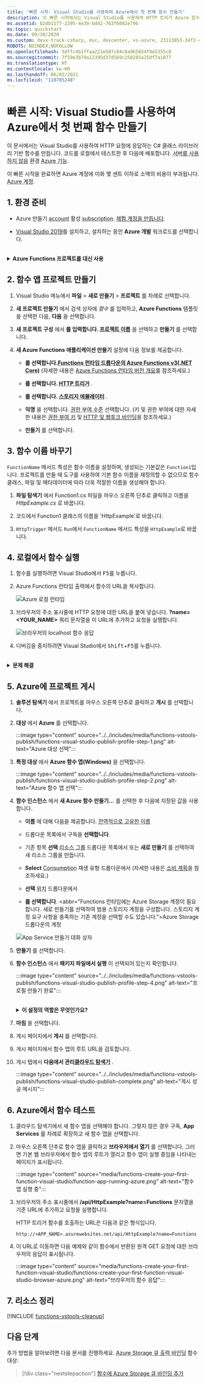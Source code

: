 ```yaml
---
title: '빠른 시작: Visual Studio를 사용하여 Azure에서 첫 번째 함수 만들기'
description: 이 빠른 시작에서는 Visual Studio를 사용하여 HTTP 트리거 Azure 함수를 만들고 게시하는 방법에 대해 알아봅니다.
ms.assetid: 82db1177-2295-4e39-bd42-763f6082e796
ms.topic: quickstart
ms.date: 09/30/2020
ms.custom: devx-track-csharp, mvc, devcenter, vs-azure, 23113853-34f2-4f
ROBOTS: NOINDEX,NOFOLLOW
ms.openlocfilehash: 5dffc4b1ffaa221e507c84c8a9b5654f9e5355c8
ms.sourcegitcommit: 7f59e3b79a12395d37d569c250285a15df7a1077
ms.translationtype: HT
ms.contentlocale: ko-KR
ms.lasthandoff: 06/02/2021
ms.locfileid: "110785248"
---
```

# <a name="quickstart-create-your-first-function-in-azure-using-visual-studio"></a>빠른 시작: Visual Studio를 사용하여 Azure에서 첫 번째 함수 만들기

이 문서에서는 Visual Studio를 사용하여 HTTP 요청에 응답하는 C# 클래스 라이브러리 기반 함수를 만듭니다. 코드를 로컬에서 테스트한 후 다음에 배포합니다. <abbr title="서버의 모든 세부 정보가 애플리케이션 개발자에게 투명하게 공개되어 코드 배포 및 관리 프로세스가 간소화되는 런타임 컴퓨팅 환경.">서버를 사용하지 않음</abbr> 환경 <abbr title="애플리케이션을 위한 저렴한 서버리스 컴퓨팅 환경을 제공하는 Azure의 서비스.">Azure 기능</abbr>.

이 빠른 시작을 완료하면 Azure 계정에 미화 몇 센트 이하로 소액의 비용이 부과됩니다. <abbr title="Azure 사용량에 대한 청구 정보를 유지 관리하는 프로필.">Azure 계정</abbr>.

## <a name="1-prepare-your-environment"></a>1. 환경 준비

+ Azure 만들기 <abbr title="Azure 사용량에 대한 청구 정보를 유지 관리하는 프로필.">account</abbr> 활성 <abbr title="Azure에서 리소스를 관리하는 기본 조직 구조이며 일반적으로 조직 내의 개인 또는 부서와 연결됩니다.">subscription</abbr>. [체험 계정을 만듭니다](https://azure.microsoft.com/free/?ref=microsoft.com&utm_source=microsoft.com&utm_medium=docs&utm_campaign=visualstudio).

+ [Visual Studio 2019](https://azure.microsoft.com/downloads/)를 설치하고, 설치하는 동안 **Azure 개발** 워크로드를 선택합니다. 

<br/>
<details>
<summary><strong>Azure Functions 프로젝트를 대신 사용</strong></summary>
다음 항목을 만들려는 경우 <abbr title="함께 배포하고 관리할 수 있는 하나 이상의 개별 함수에 대한 논리적 컨테이너.">Azure Functions 프로젝트</abbr> Visual Studio 2017을 대신 사용하여 [최신 Azure Functions 도구](functions-develop-vs.md#check-your-tools-version)를 먼저 설치해야 합니다.
</details>

## <a name="2-create-a-function-app-project"></a>2. 함수 앱 프로젝트 만들기

1. Visual Studio 메뉴에서 **파일** > **새로 만들기** > **프로젝트** 를 차례로 선택합니다.

1. **새 프로젝트 만들기** 에서 검색 상자에 *함수* 를 입력하고, **Azure Functions** 템플릿을 선택한 다음, **다음** 을 선택합니다.

1. **새 프로젝트 구성** 에서 **를 입력합니다. <abbr title="함수 앱 이름은 C# 네임스페이스로 유효해야 하므로 밑줄, 하이픈 또는 다른 영숫자가 아닌 문자를 사용하지 마세요. 프로젝트의 ">프로젝트 이름</abbr>** 을 선택하고 **만들기** 를 선택합니다. 

1. **새 Azure Functions 애플리케이션 만들기** 설정에 다음 정보를 제공합니다.

    + **를 선택합니다.<abbr title=" 이 값은 .NET Core 3.x를 지원하는 Azure Functions의 버전 3.x 런타임을 사용하는 함수 프로젝트를 만듭니다. Azure Functions 1.x는 .NET Framework를 지원합니다.">Functions 런타임 드롭다운의 Azure Functions v3(.NET Core)</abbr>** (자세한 내용은 [Azure Functions 런타임 버전 개요](functions-versions.md)를 참조하세요.)
    
    + **를 선택합니다. <abbr title="이 값은 HTTP 요청에 의해 트리거되는 함수를 만듭니다. 함수 템플릿으로서의 ">HTTP 트리거</abbr>** .
    
    + **를 선택합니다. <abbr title="Azure 함수에는 스토리지 계정이 필요하기 때문에 Azure에 프로젝트를 게시할 때 할당되거나 생성됩니다. HTTP 트리거는 Azure Storage 계정 연결 문자열을 사용하지 않습니다. 다른 모든 트리거 형식에는 유효한 Azure Storage 계정 연결 문자열이 필요합니다. 스토리지 계정 드롭다운의 ">스토리지 에뮬레이터</abbr>** .
        
    + **익명** 을 선택합니다. <abbr title="만들어진 함수를 모든 클라이언트에서 키를 제공하지 않고 트리거할 수 있습니다. 이 권한 부여 설정을 통해 새 함수를 쉽게 테스트할 수 있습니다.">권한 부여 수준</abbr> 선택합니다. (키 및 권한 부여에 대한 자세한 내용은 [권한 부여 키](functions-bindings-http-webhook-trigger.md#authorization-keys) 및 [HTTP 및 웹후크 바인딩](functions-bindings-http-webhook.md)을 참조하세요.)

    + **만들기** 를 선택합니다.
        
## <a name="3-rename-the-function"></a>3. 함수 이름 바꾸기

`FunctionName` 메서드 특성은 함수 이름을 설정하며, 생성되는 기본값은 `Function1`입니다. 프로젝트를 만들 때 도구를 사용하여 기본 함수 이름을 재정의할 수 없으므로 함수 클래스, 파일 및 메타데이터에 따라 더욱 적절한 이름을 생성해야 합니다.

1. **파일 탐색기** 에서 Function1.cs 파일을 마우스 오른쪽 단추로 클릭하고 이름을 *HttpExample.cs* 로 바꿉니다.

1. 코드에서 Function1 클래스의 이름을 'HttpExample'로 바꿉니다.

1. `HttpTrigger` 메서드 `Run`에서 `FunctionName` 메서드 특성을 `HttpExample`로 바꿉니다.


## <a name="4-run-the-function-locally"></a>4. 로컬에서 함수 실행

1. 함수를 실행하려면 Visual Studio에서 <kbd>F5</kbd>를 누릅니다.

1. Azure Functions 런타임 출력에서 함수의 URL을 복사합니다.

    ![Azure 로컬 런타임](../../includes/media/functions-run-function-test-local-vs/functions-debug-local-vs.png)

1. 브라우저의 주소 표시줄에 HTTP 요청에 대한 URL을 붙여 넣습니다. **?name=<YOUR_NAME>** 쿼리 문자열을 이 URL에 추가하고 요청을 실행합니다. 

    ![브라우저의 localhost 함수 응답](../../includes/media/functions-run-function-test-local-vs/functions-run-browser-local-vs.png)

1. 디버깅을 중지하려면 Visual Studio에서 <kbd>Shift</kbd>+<kbd>F5</kbd>를 누릅니다.

<br/>
<details>
<summary><strong>문제 해결</strong></summary>
 도구에서 HTTP 요청을 처리할 수 있도록 방화벽 예외를 사용하도록 설정해야 할 수도 있습니다. 함수를 로컬로 실행하는 경우 권한 부여 수준이 적용되지 않습니다.
</details>

## <a name="5-publish-the-project-to-azure"></a>5. Azure에 프로젝트 게시

1. **솔루션 탐색기** 에서 프로젝트를 마우스 오른쪽 단추로 클릭하고 **게시** 를 선택합니다.

1. **대상** 에서 **Azure** 를 선택합니다.

    :::image type="content" source="../../includes/media/functions-vstools-publish/functions-visual-studio-publish-profile-step-1.png" alt-text="Azure 대상 선택":::

1. **특정 대상** 에서 **Azure 함수 앱(Windows)** 을 선택합니다.

    :::image type="content" source="../../includes/media/functions-vstools-publish/functions-visual-studio-publish-profile-step-2.png" alt-text="Azure 함수 앱 선택":::

1. **함수 인스턴스** 에서 **새 Azure 함수 만들기...** 를 선택한 후 다음에 지정된 값을 사용합니다.

    + **이름** 에 대해 다음을 제공합니다. <abbr title="새 함수 앱을 고유하게 식별하는 이름을 사용합니다. 이 이름을 수락하거나 새 이름을 입력합니다. 유효한 문자는 `a-z`, `0-9` 및 `-`입니다.">전역적으로 고유한 이름</abbr>
    
    + 드롭다운 목록에서 구독을 **선택합니다**.
    
    + 기존 항목 **선택** <abbr title="한 단위로 관리할 수 있는 관련 Azure 리소스에 대한 논리적 컨테이너.">리소스 그룹</abbr> 드롭다운 목록에서 또는 **새로 만들기** 를 선택하여 새 리소스 그룹을 만듭니다.
    
    + **Select** <abbr title="프로젝트를 사용량 요금제에서 실행되는 함수 앱에 게시하는 경우 함수 앱의 실행에 대한 비용만 지불합니다. 다른 호스팅 계획에는 비용이 더 많이 듭니다.">Consumption</abbr> 재생 유형 드롭다운에서 (자세한 내용은 [소비 계획](consumption-plan.md)을 참조하세요.)
    
    + **선택**  <abbr title="리소스가 할당된 특정 Azure 데이터 센터에 대한 지리적 참조. 사용 가능한 지역 목록은 [지역](https://azure.microsoft.com/regions/)을 참조하세요.">위치</abbr> 드롭다운에서
    
    + **를 선택합니다**. <abbr="Functions 런타임에는 Azure Storage 계정이 필요합니다. 새로 만들기를 선택하여 범용 스토리지 계정을 구성합니다. 스토리지 계정 요구 사항을 충족하는 기존 계정을 선택할 수도 있습니다.">Azure Storage</abbr> 드롭다운의 계정

    ![App Service 만들기 대화 상자](../../includes/media/functions-vstools-publish/functions-visual-studio-publish.png)

1. **만들기** 를 선택합니다. 

1. **함수 인스턴스** 에서 **패키지 파일에서 실행** 이 선택되어 있는지 확인합니다. 

    :::image type="content" source="../../includes/media/functions-vstools-publish/functions-visual-studio-publish-profile-step-4.png" alt-text="프로필 만들기 완료":::

    <br/>
    <details>
    <summary><strong>이 설정의 역할은 무엇인가요?</strong></summary>
    **패키지 파일에서 실행** 을 사용할 경우 [Run-From-Package](run-functions-from-deployment-package.md) 모드가 설정된 상태에서 [Zip 배포](functions-deployment-technologies.md#zip-deploy)를 사용하여 함수 앱이 배포됩니다. 이는 성능이 향상되므로 함수 프로젝트에 권장되는 배포 방법입니다.    
    </details>   

1. **마침** 을 선택합니다.

1. 게시 페이지에서 **게시** 를 선택합니다.

1. 게시 페이지에서 함수 앱의 루트 URL을 검토합니다.

1. 게시 탭에서 **다음에서 관리<abbr title="를 선택합니다. 클라우드 탐색기를 통해 Visual Studio를 사용하여 사이트의 콘텐츠를 확인하고, 함수 앱을 시작 및 중지하고, Azure 및 Azure Portal에서 함수 앱 리소스를 직접 찾아볼 수 있습니다.">클라우드 탐색기</abbr>** .
    
    :::image type="content" source="../../includes/media/functions-vstools-publish/functions-visual-studio-publish-complete.png" alt-text="게시 성공 메시지":::
    

## <a name="6-test-your-function-in-azure"></a>6. Azure에서 함수 테스트

1. 클라우드 탐색기에서 새 함수 앱을 선택해야 합니다. 그렇지 않은 경우 구독, **App Services** 를 차례로 확장하고 새 함수 앱을 선택합니다.

1. 마우스 오른쪽 단추로 함수 앱을 클릭하고 **브라우저에서 열기** 를 선택합니다. 그러면 기본 웹 브라우저에서 함수 앱의 루트가 열리고 함수 앱이 실행 중임을 나타내는 페이지가 표시됩니다. 

    :::image type="content" source="media/functions-create-your-first-function-visual-studio/function-app-running-azure.png" alt-text="함수 앱 실행 중":::

1. 브라우저의 주소 표시줄에서 **/api/HttpExample?name=Functions** 문자열을 기준 URL에 추가하고 요청을 실행합니다.

    HTTP 트리거 함수를 호출하는 URL은 다음과 같은 형식입니다.

    `http://<APP_NAME>.azurewebsites.net/api/HttpExample?name=Functions`

2. 이 URL로 이동하면 다음 예제와 같이 함수에서 반환된 원격 GET 요청에 대한 브라우저의 응답이 표시됩니다.

    :::image type="content" source="media/functions-create-your-first-function-visual-studio/functions-create-your-first-function-visual-studio-browser-azure.png" alt-text="브라우저의 함수 응답":::

## <a name="7-clean-up-resources"></a>7. 리소스 정리

[!INCLUDE [functions-vstools-cleanup](../../includes/functions-vstools-cleanup.md)]

## <a name="next-steps"></a>다음 단계

추가 방법을 알아보려면 다음 문서를 진행하세요. <abbr title="큐에 메시지를 만들 수 있도록 스토리지 큐에 함수를 연결하는 방법. 바인딩은 함수와 기타 리소스 간의 선언적 연결입니다. 입력 바인딩은 함수에 데이터를 제공합니다. 출력 바인딩은 함수에서 다른 리소스로 데이터를 제공합니다."> Azure Storage 큐 출력 바인딩</abbr> 함수 대상:

> [!div class="nextstepaction"]
> [함수에 Azure Storage 큐 바인딩 추가](functions-add-output-binding-storage-queue-vs.md)

